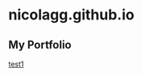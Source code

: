 # nicolagg.github.io
## My Portfolio
<a href="https://nicolagg.github.io/PCDE-Activity-9.1">test1</a>
